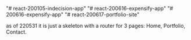 "# react-200105-indecision-app" 
"# react-200616-expensify-app" 
"# 200616-expensify-app" 
"# react-200617-portfolio-site" 

as of 220531
it is just a skeleton with a router for 3 pages: Home, Portfolio, Contact.